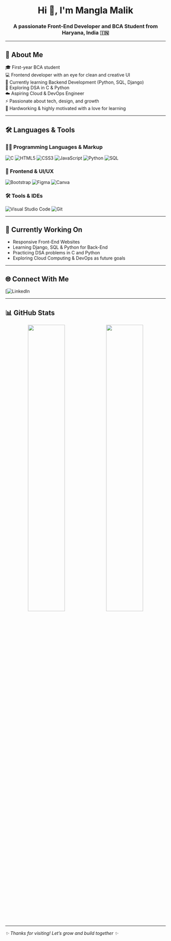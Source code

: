 <h1 align="center">Hi 👋, I'm Mangla Malik</h1>
<h3 align="center">A passionate Front-End Developer and BCA Student from Haryana, India 🇮🇳</h3>

---

## 💫 About Me

🎓 First-year BCA student  
💻 Frontend developer with an eye for clean and creative UI  
🌱 Currently learning Backend Development (Python, SQL, Django)  
🧠 Exploring DSA in C & Python  
☁️ Aspiring Cloud & DevOps Engineer  
⚡ Passionate about tech, design, and growth  
💪 Hardworking & highly motivated with a love for learning  

---

## 🛠️ Languages & Tools

### 👩‍💻 Programming Languages & Markup

![C](https://img.shields.io/badge/-C-00599C?style=for-the-badge&logo=c&logoColor=white)
![HTML5](https://img.shields.io/badge/-HTML5-E34F26?style=for-the-badge&logo=html5&logoColor=white)
![CSS3](https://img.shields.io/badge/-CSS3-1572B6?style=for-the-badge&logo=css3&logoColor=white)
![JavaScript](https://img.shields.io/badge/-JavaScript-F7DF1E?style=for-the-badge&logo=javascript&logoColor=black)
![Python](https://img.shields.io/badge/-Python-3776AB?style=for-the-badge&logo=python&logoColor=white)
![SQL](https://img.shields.io/badge/-SQL-4479A1?style=for-the-badge&logo=mysql&logoColor=white)

### 🎨 Frontend & UI/UX

![Bootstrap](https://img.shields.io/badge/-Bootstrap-7952B3?style=for-the-badge&logo=bootstrap&logoColor=white)
![Figma](https://img.shields.io/badge/-Figma-F24E1E?style=for-the-badge&logo=figma&logoColor=white)
![Canva](https://img.shields.io/badge/-Canva-00C4CC?style=for-the-badge&logo=canva&logoColor=white)

### 🛠️ Tools & IDEs

![Visual Studio Code](https://img.shields.io/badge/-VS%20Code-007ACC?style=for-the-badge&logo=visual-studio-code&logoColor=white)
![Git](https://img.shields.io/badge/-Git-F05032?style=for-the-badge&logo=git&logoColor=white)

---

## 🚀 Currently Working On

- Responsive Front-End Websites  
- Learning Django, SQL & Python for Back-End  
- Practicing DSA problems in C and Python  
- Exploring Cloud Computing & DevOps as future goals

---

## 🌐 Connect With Me

[![LinkedIn](https://www.linkedin.com/in/mangla-malik-7b41b5359?utm_source=share&utm_campaign=share_via&utm_content=profile&utm_medium=android_app)<br>

---

## 📊 GitHub Stats

<p align="center">
  <img src="https://github-readme-stats.vercel.app/api?username=yourusername&show_icons=true&theme=radical" width="48%" />
  <img src="https://github-readme-stats.vercel.app/api/top-langs/?username=yourusername&layout=compact&theme=radical" width="48%" />
</p>

---

_✨ Thanks for visiting! Let’s grow and build together ✨_

<!--
**manglamalikk/manglamalikk** is a ✨ _special_ ✨ repository because its `README.md` (this file) appears on your GitHub profile.

Here are some ideas to get you started:

- 🔭 I’m currently working on ...
- 🌱 I’m currently learning ...
- 👯 I’m looking to collaborate on ...
- 🤔 I’m looking for help with ...
- 💬 Ask me about ...
- 📫 How to reach me: ...
- 😄 Pronouns: ...
- ⚡ Fun fact: ...
-->
